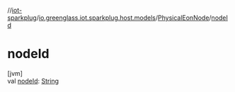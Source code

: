 //[iot-sparkplug](../../../index.md)/[io.greenglass.iot.sparkplug.host.models](../index.md)/[PhysicalEonNode](index.md)/[nodeId](node-id.md)

# nodeId

[jvm]\
val [nodeId](node-id.md): [String](https://kotlinlang.org/api/latest/jvm/stdlib/kotlin/-string/index.html)
